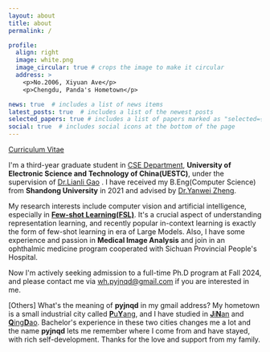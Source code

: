 ```yaml
---
layout: about
title: about
permalink: /

profile:
  align: right
  image: white.png
  image_circular: true # crops the image to make it circular
  address: >
    <p>No.2006, Xiyuan Ave</p>
    <p>Chengdu, Panda's Hometown</p>

news: true  # includes a list of news items
latest_posts: true  # includes a list of the newest posts
selected_papers: true # includes a list of papers marked as "selected={true}"
social: true  # includes social icons at the bottom of the page
---
```

[Curriculum Vitae](/assets/pdf/haowu_cv.pdf)

I'm a third-year graduate student in [CSE Department](https://www.en.scse.uestc.edu.cn/), **University of Electronic Science and Technology of China(UESTC)**, under the supervision of [Dr.Lianli Gao](https://lianligao.github.io/) . I have received my B.Eng(Computer Science) from **Shandong University** in 2021 and advised by [Dr.Yanwei Zheng](https://ivyzheng.github.io/).

My research interests include computer vision and artificial intelligence, especially in [**Few-shot Learning(FSL)**](https://lilianweng.github.io/posts/2023-03-15-prompt-engineering/#few-shot). It's a crucial aspect of understanding representation learning, and recently popular in-context learning is exactly the form of few-shot learning in era of Large Models. Also, I have some experience and passion in **Medical Image Analysis** and join in an ophthalmic medicine program cooperated with Sichuan Provincial People's Hospital.

Now I'm actively seeking admission to a full-time Ph.D program at Fall 2024, and please contact me via <a href="mailto:wh.pyjnqd@gmail.com">wh.pyjnqd@gmail.com</a> if you are interested in me.



[Others] What's the meaning of **pyjnqd** in my gmail address?
My hometown is a small industrial city called [**P**u**Y**ang](https://en.wikipedia.org/wiki/Puyang), and I have studied in [**J**i**N**an](https://en.wikipedia.org/wiki/Jinan) and [**Q**ing**D**ao](https://en.wikipedia.org/wiki/Qingdao). Bachelor's experience in these two cities changes me a lot and the name **pyjnqd** lets me remember where I come from and have stayed, with rich self-development. Thanks for the love and support from my family.






